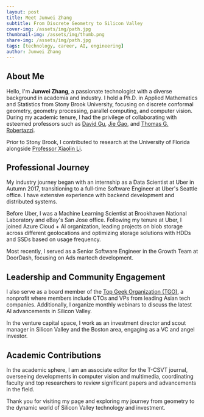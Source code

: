 ```yaml
---
layout: post
title: Meet Junwei Zhang
subtitle: From Discrete Geometry to Silicon Valley
cover-img: /assets/img/path.jpg
thumbnail-img: /assets/img/thumb.png
share-img: /assets/img/path.jpg
tags: [technology, career, AI, engineering]
author: Junwei Zhang
---
```


## About Me

Hello, I'm **Junwei Zhang**, a passionate technologist with a diverse background in academia and industry. I hold a Ph.D. in Applied Mathematics and Statistics from Stony Brook University, focusing on discrete conformal geometry, geometry processing, parallel computing, and computer vision. During my academic tenure, I had the privilege of collaborating with esteemed professors such as [David Gu](https://www3.cs.stonybrook.edu/~gu/), [Jie Gao](https://sites.rutgers.edu/jie-gao/about/), and [Thomas G. Robertazzi](https://www.ece.stonybrook.edu/~tom/).

Prior to Stony Brook, I contributed to research at the University of Florida alongside [Professor Xiaolin Li](https://cognization.com/andyli/). 

## Professional Journey

My industry journey began with an internship as a Data Scientist at Uber in Autumn 2017, transitioning to a full-time Software Engineer at Uber's Seattle office. I have extensive experience with backend development and distributed systems.

Before Uber, I was a Machine Learning Scientist at Brookhaven National Laboratory and eBay's San Jose office. Following my tenure at Uber, I joined Azure Cloud + AI organization, leading projects on blob storage across different geolocations and optimizing storage solutions with HDDs and SSDs based on usage frequency.

Most recently, I served as a Senior Software Engineer in the Growth Team at DoorDash, focusing on Ads martech development.

## Leadership and Community Engagement

I also serve as a board member of the [Top Geek Organization (TGO)](https://tgo.infoq.cn/), a nonprofit where members include CTOs and VPs from leading Asian tech companies. Additionally, I organize monthly webinars to discuss the latest AI advancements in Silicon Valley.

In the venture capital space, I work as an investment director and scout manager in Silicon Valley and the Boston area, engaging as a VC and angel investor.

## Academic Contributions

In the academic sphere, I am an associate editor for the T-CSVT journal, overseeing developments in computer vision and multimedia, coordinating faculty and top researchers to review significant papers and advancements in the field.

Thank you for visiting my page and exploring my journey from geometry to the dynamic world of Silicon Valley technology and investment.
